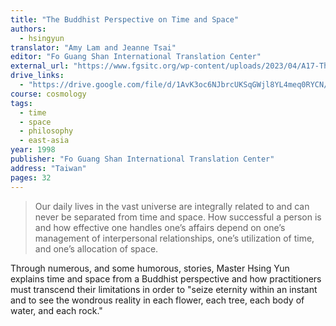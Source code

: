 ```yaml
---
title: "The Buddhist Perspective on Time and Space"
authors:
  - hsingyun
translator: "Amy Lam and Jeanne Tsai"
editor: "Fo Guang Shan International Translation Center"
external_url: "https://www.fgsitc.org/wp-content/uploads/2023/04/A17-The-Buddhist-Perspective-on-Time-and-Space-2019.pdf"
drive_links:
  - "https://drive.google.com/file/d/1AvK3oc6NJbrcUKSqGWjl8YL4meq0RYCN/view?usp=drivesdk"
course: cosmology
tags:
  - time
  - space
  - philosophy
  - east-asia
year: 1998
publisher: "Fo Guang Shan International Translation Center"
address: "Taiwan"
pages: 32
---
```


> Our daily lives in the vast universe are integrally related to and can never be separated from time and space. How successful a person is and how effective one handles one’s affairs depend on one’s management of interpersonal relationships, one’s utilization of time, and one’s allocation of space.

Through numerous, and some humorous, stories, Master Hsing Yun explains time and space from a Buddhist perspective and how practitioners must transcend their limitations in order to "seize eternity within an instant and to see the wondrous reality in each flower, each tree, each body of water, and each rock."   
